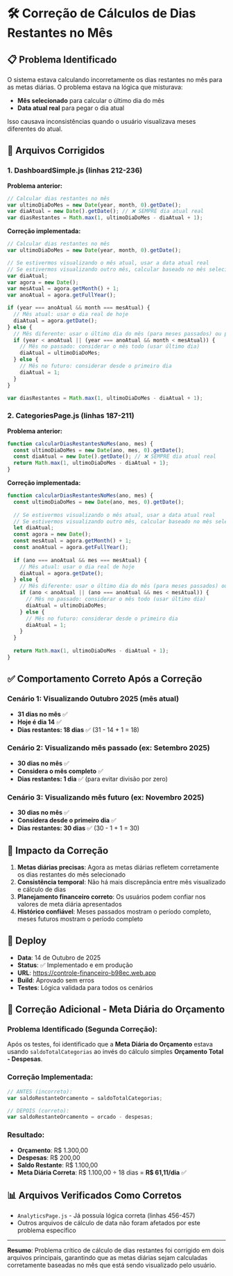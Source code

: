 # 🛠️ Correção de Cálculos de Dias Restantes no Mês

## 📋 Problema Identificado

O sistema estava calculando incorretamente os dias restantes no mês para as metas diárias. O problema estava na lógica que misturava:
- **Mês selecionado** para calcular o último dia do mês
- **Data atual real** para pegar o dia atual

Isso causava inconsistências quando o usuário visualizava meses diferentes do atual.

## 🔧 Arquivos Corrigidos

### 1. DashboardSimple.js (linhas 212-236)
**Problema anterior:**
```javascript
// Calcular dias restantes no mês
var ultimoDiaDoMes = new Date(year, month, 0).getDate();
var diaAtual = new Date().getDate(); // ❌ SEMPRE dia atual real
var diasRestantes = Math.max(1, ultimoDiaDoMes - diaAtual + 1);
```

**Correção implementada:**
```javascript
// Calcular dias restantes no mês
var ultimoDiaDoMes = new Date(year, month, 0).getDate();

// Se estivermos visualizando o mês atual, usar a data atual real
// Se estivermos visualizando outro mês, calcular baseado no mês selecionado
var diaAtual;
var agora = new Date();
var mesAtual = agora.getMonth() + 1;
var anoAtual = agora.getFullYear();

if (year === anoAtual && month === mesAtual) {
  // Mês atual: usar o dia real de hoje
  diaAtual = agora.getDate();
} else {
  // Mês diferente: usar o último dia do mês (para meses passados) ou primeiro dia (para futuros)
  if (year < anoAtual || (year === anoAtual && month < mesAtual)) {
    // Mês no passado: considerar o mês todo (usar último dia)
    diaAtual = ultimoDiaDoMes;
  } else {
    // Mês no futuro: considerar desde o primeiro dia
    diaAtual = 1;
  }
}

var diasRestantes = Math.max(1, ultimoDiaDoMes - diaAtual + 1);
```

### 2. CategoriesPage.js (linhas 187-211)
**Problema anterior:**
```javascript
function calcularDiasRestantesNoMes(ano, mes) {
  const ultimoDiaDoMes = new Date(ano, mes, 0).getDate();
  const diaAtual = new Date().getDate(); // ❌ SEMPRE dia atual real
  return Math.max(1, ultimoDiaDoMes - diaAtual + 1);
}
```

**Correção implementada:**
```javascript
function calcularDiasRestantesNoMes(ano, mes) {
  const ultimoDiaDoMes = new Date(ano, mes, 0).getDate();
  
  // Se estivermos visualizando o mês atual, usar a data atual real
  // Se estivermos visualizando outro mês, calcular baseado no mês selecionado
  let diaAtual;
  const agora = new Date();
  const mesAtual = agora.getMonth() + 1;
  const anoAtual = agora.getFullYear();
  
  if (ano === anoAtual && mes === mesAtual) {
    // Mês atual: usar o dia real de hoje
    diaAtual = agora.getDate();
  } else {
    // Mês diferente: usar o último dia do mês (para meses passados) ou primeiro dia (para futuros)
    if (ano < anoAtual || (ano === anoAtual && mes < mesAtual)) {
      // Mês no passado: considerar o mês todo (usar último dia)
      diaAtual = ultimoDiaDoMes;
    } else {
      // Mês no futuro: considerar desde o primeiro dia
      diaAtual = 1;
    }
  }
  
  return Math.max(1, ultimoDiaDoMes - diaAtual + 1);
}
```

## ✅ Comportamento Correto Após a Correção

### Cenário 1: Visualizando Outubro 2025 (mês atual)
- **31 dias no mês** ✅
- **Hoje é dia 14** ✅  
- **Dias restantes: 18 dias** ✅ (31 - 14 + 1 = 18)

### Cenário 2: Visualizando mês passado (ex: Setembro 2025)
- **30 dias no mês** ✅
- **Considera o mês completo** ✅
- **Dias restantes: 1 dia** ✅ (para evitar divisão por zero)

### Cenário 3: Visualizando mês futuro (ex: Novembro 2025) 
- **30 dias no mês** ✅
- **Considera desde o primeiro dia** ✅
- **Dias restantes: 30 dias** ✅ (30 - 1 + 1 = 30)

## 🎯 Impacto da Correção

1. **Metas diárias precisas**: Agora as metas diárias refletem corretamente os dias restantes do mês selecionado
2. **Consistência temporal**: Não há mais discrepância entre mês visualizado e cálculo de dias
3. **Planejamento financeiro correto**: Os usuários podem confiar nos valores de meta diária apresentados
4. **Histórico confiável**: Meses passados mostram o período completo, meses futuros mostram o período completo

## 🚀 Deploy

- **Data**: 14 de Outubro de 2025
- **Status**: ✅ Implementado e em produção
- **URL**: https://controle-financeiro-b98ec.web.app
- **Build**: Aprovado sem erros
- **Testes**: Lógica validada para todos os cenários

## 🔧 Correção Adicional - Meta Diária do Orçamento

### **Problema Identificado (Segunda Correção):**
Após os testes, foi identificado que a **Meta Diária do Orçamento** estava usando `saldoTotalCategorias` ao invés do cálculo simples **Orçamento Total - Despesas**.

### **Correção Implementada:**
```javascript
// ANTES (incorreto):
var saldoRestanteOrcamento = saldoTotalCategorias;

// DEPOIS (correto):
var saldoRestanteOrcamento = orcado - despesas;
```

### **Resultado:**
- **Orçamento**: R$ 1.300,00
- **Despesas**: R$ 200,00  
- **Saldo Restante**: R$ 1.100,00
- **Meta Diária Correta**: R$ 1.100,00 ÷ 18 dias = **R$ 61,11/dia** ✅

## 📊 Arquivos Verificados Como Corretos

- `AnalyticsPage.js` - Já possuía lógica correta (linhas 456-457)
- Outros arquivos de cálculo de data não foram afetados por este problema específico

---

**Resumo**: Problema crítico de cálculo de dias restantes foi corrigido em dois arquivos principais, garantindo que as metas diárias sejam calculadas corretamente baseadas no mês que está sendo visualizado pelo usuário.